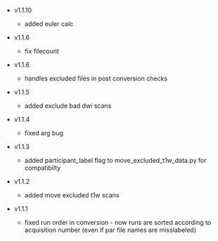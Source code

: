 * v1.1.10
    * added euler calc

* v1.1.6
  * fix filecount
  
* v1.1.6
    * handles excluded files in post conversion checks

* v1.1.5
    * added exclude bad dwi scans

* v1.1.4
    * fixed arg bug

* v1.1.3
    * added participant_label flag to move_excluded_t1w_data.py for compatibilty

* v1.1.2
    * added move excluded t1w scans

* v1.1.1
    * fixed run order in conversion - now runs are sorted according to acquisition number
    (even if par file names are misslabeled)

